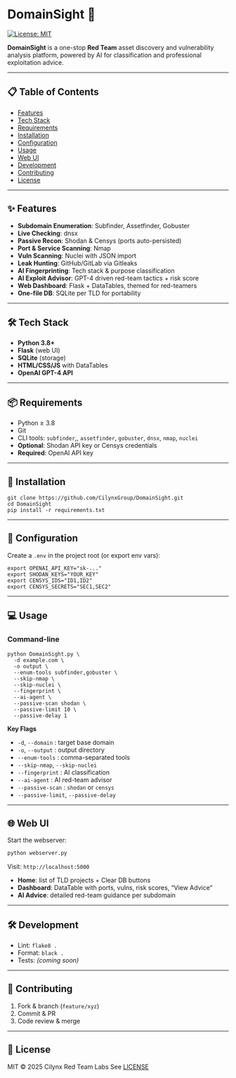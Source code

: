 # DomainSight 🚀

[![License: MIT](https://img.shields.io/badge/License-MIT-green.svg)](LICENSE)

**DomainSight** is a one-stop **Red Team** asset discovery and vulnerability analysis platform, powered by AI for classification and professional exploitation advice.

---

## 📋 Table of Contents
- [Features](#features)  
- [Tech Stack](#tech-stack)  
- [Requirements](#requirements)  
- [Installation](#installation)  
- [Configuration](#configuration)  
- [Usage](#usage)  
- [Web UI](#web-ui)  
- [Development](#development)  
- [Contributing](#contributing)  
- [License](#license)  

---

## ✨ Features
- **Subdomain Enumeration**: Subfinder, Assetfinder, Gobuster  
- **Live Checking**: dnsx  
- **Passive Recon**: Shodan & Censys (ports auto-persisted)  
- **Port & Service Scanning**: Nmap  
- **Vuln Scanning**: Nuclei with JSON import  
- **Leak Hunting**: GitHub/GitLab via Gitleaks  
- **AI Fingerprinting**: Tech stack & purpose classification  
- **AI Exploit Advisor**: GPT-4 driven red-team tactics + risk score  
- **Web Dashboard**: Flask + DataTables, themed for red-teamers  
- **One-file DB**: SQLite per TLD for portability  

---

## 🛠 Tech Stack
- **Python 3.8+**  
- **Flask** (web UI)  
- **SQLite** (storage)  
- **HTML/CSS/JS** with DataTables  
- **OpenAI GPT-4 API**  

---

## 📦 Requirements
- Python ≥ 3.8  
- Git  
- CLI tools: `subfinder`,, `assetfinder`, `gobuster`, `dnsx`, `nmap`, `nuclei`  
- **Optional**: Shodan API key or Censys credentials  
- **Required**: OpenAI API key  

---

## 🚀 Installation

```
git clone https://github.com/CilynxGroup/DomainSight.git
cd DomainSight
pip install -r requirements.txt
```

---

## 📝 Configuration

Create a `.env` in the project root (or export env vars):

```
export OPENAI_API_KEY="sk-..."
export SHODAN_KEYS="YOUR_KEY"
export CENSYS_IDS="ID1,ID2"
export CENSYS_SECRETS="SEC1,SEC2"
```

---

## 💻 Usage

### Command-line
```
python DomainSight.py \
  -d example.com \
  -o output \
  --enum-tools subfinder,gobuster \
  --skip-nmap \
  --skip-nuclei \
  --fingerprint \
  --ai-agent \
  --passive-scan shodan \
  --passive-limit 10 \
  --passive-delay 1
```

**Key Flags**  
- `-d`, `--domain` : target base domain  
- `-o`, `--output` : output directory  
- `--enum-tools` : comma-separated tools  
- `--skip-nmap`, `--skip-nuclei`  
- `--fingerprint` : AI classification  
- `--ai-agent` : AI red-team advisor  
- `--passive-scan` : `shodan` or `censys`  
- `--passive-limit`, `--passive-delay`  

---

## 🌐 Web UI

Start the webserver:
```bash
python webserver.py
```
Visit: `http://localhost:5000`

- **Home**: list of TLD projects + Clear DB buttons  
- **Dashboard**: DataTable with ports, vulns, risk scores, “View Advice”  
- **AI Advice**: detailed red-team guidance per subdomain  

---

## 🛠 Development
- Lint: `flake8 .`  
- Format: `black .`  
- Tests: *(coming soon)*  

---

## 🤝 Contributing
1. Fork & branch (`feature/xyz`)  
2. Commit & PR  
3. Code review & merge  

---

## 📄 License
MIT © 2025 Cilynx Red Team Labs 
See [LICENSE](LICENSE)  

